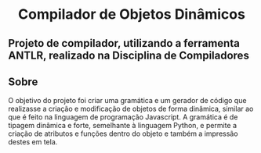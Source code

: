 <h1 align="center">Compilador de Objetos Dinâmicos</h1>

<h2>Projeto de compilador, utilizando a ferramenta ANTLR, realizado na Disciplina de Compiladores</h2>

## Sobre

O objetivo do projeto foi criar uma gramática e um gerador de código que realizasse a criação e modificação de objetos de forma dinâmica, similar ao que é feito na linguagem de programação Javascript. 
A gramática é de tipagem dinâmica e forte, semelhante à linguagem Python, e permite a criação de atributos e funções dentro do objeto e também a impressão destes em tela.  
 
